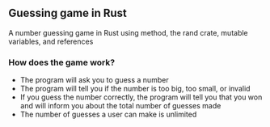 ## Guessing game in Rust

A number guessing game in Rust using method, the rand crate, mutable variables, and references

### How does the game work?

- The program will ask you to guess a number
- The program will tell you if the number is too big, too small, or invalid
- If you guess the number correctly, the program will tell you that you won and will inform you about the total number of guesses made
- The number of guesses a user can make is unlimited
